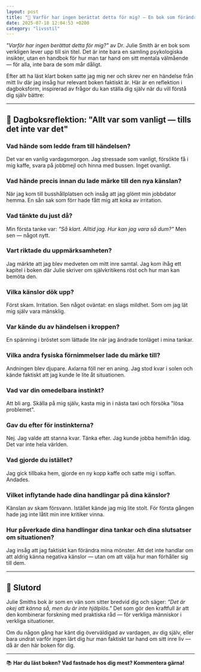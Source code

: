 ```yaml
---
layout: post
title: "📘 Varför har ingen berättat detta för mig? — En bok som förändrade mitt sätt att tänka"
date: 2025-07-18 12:04:53 +0200
category: "livsstil"
---
```


*"Varför har ingen berättat detta för mig?"* av Dr. Julie Smith är en bok som verkligen lever upp till sin titel. Det är inte bara en samling psykologiska insikter, utan en handbok för hur man tar hand om sitt mentala välmående — för alla, inte bara de som mår dåligt.

Efter att ha läst klart boken satte jag mig ner och skrev ner en händelse från mitt liv där jag insåg hur relevant boken faktiskt är. Här är en reflektion i dagboksform, inspirerad av frågor du kan ställa dig själv när du vill förstå dig själv bättre:

---

## 📝 Dagboksreflektion: "Allt var som vanligt — tills det inte var det"

### Vad hände som ledde fram till händelsen?
Det var en vanlig vardagsmorgon. Jag stressade som vanligt, försökte få i mig kaffe, svara på jobbmejl och hinna med bussen. Inget ovanligt.

### Vad hände precis innan du lade märke till den nya känslan?
När jag kom till busshållplatsen och insåg att jag glömt min jobbdator hemma. En sån sak som förr hade fått mig att koka av irritation.

### Vad tänkte du just då?
Min första tanke var: *"Så klart. Alltid jag. Hur kan jag vara så dum?"* Men sen — något nytt.

### Vart riktade du uppmärksamheten?
Jag märkte att jag blev medveten om mitt inre samtal. Jag kom ihåg ett kapitel i boken där Julie skriver om självkritikens röst och hur man kan bemöta den.

### Vilka känslor dök upp?
Först skam. Irritation. Sen något oväntat: en slags mildhet. Som om jag lät mig själv vara mänsklig.

### Var kände du av händelsen i kroppen?
En spänning i bröstet som lättade lite när jag ändrade tonläget i mina tankar.

### Vilka andra fysiska förnimmelser lade du märke till?
Andningen blev djupare. Axlarna föll ner en aning. Jag stod kvar i solen och kände faktiskt att jag kunde le lite åt situationen.

### Vad var din omedelbara instinkt?
Att bli arg. Skälla på mig själv, kasta mig in i nästa taxi och försöka "lösa problemet".

### Gav du efter för instinkterna?
Nej. Jag valde att stanna kvar. Tänka efter. Jag kunde jobba hemifrån idag. Det var inte hela världen.

### Vad gjorde du istället?
Jag gick tillbaka hem, gjorde en ny kopp kaffe och satte mig i soffan. Andades.

### Vilket inflytande hade dina handlingar på dina känslor?
Känslan av skam försvann. Istället kände jag mig lite stolt. För första gången hade jag inte låtit min inre kritiker vinna.

### Hur påverkade dina handlingar dina tankar och dina slutsatser om situationen?
Jag insåg att jag faktiskt kan förändra mina mönster. Att det inte handlar om att aldrig känna negativa känslor — utan om att välja hur man förhåller sig till dem.

---

## 💬 Slutord

Julie Smiths bok är som en vän som sitter bredvid dig och säger: *"Det är okej att känna så, men du är inte hjälplös."* Det som gör den kraftfull är att den kombinerar forskning med praktiska råd — för verkliga människor i verkliga situationer.

Om du någon gång har känt dig överväldigad av vardagen, av dig själv, eller bara undrat varför ingen lärt dig hur man faktiskt tar hand om sitt inre liv — då är den här boken för dig.

---

📚 **Har du läst boken? Vad fastnade hos dig mest? Kommentera gärna!**
